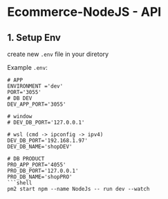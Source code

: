 # Ecommerce-NodeJS - API
## 1. Setup Env
create new ```.env``` file in your diretory

Example ```.env```:
```shell
# APP
ENVIRONMENT ='dev'
PORT='3055'
# DB DEV
DEV_APP_PORT='3055'

# window
# DEV_DB_PORT='127.0.0.1'

# wsl (cmd -> ipconfig -> ipv4)
DEV_DB_PORT='192.168.1.97'
DEV_DB_NAME='shopDEV'

# DB PRODUCT
PRO_APP_PORT='4055'
PRO_DB_PORT='127.0.0.1'
PRO_DB_NAME='shopPRO'
```shell
pm2 start npm --name NodeJs -- run dev --watch
```
